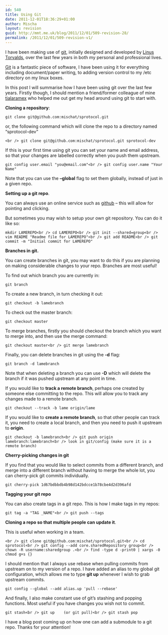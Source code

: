 ```yaml
---
id: 540
title: Using Git
date: 2011-12-01T18:36:29+01:00
author: Mischa
layout: revision
guid: http://mmt.me.uk/blog/2011/12/01/509-revision-28/
permalink: /2011/12/01/509-revision-v1/
---
```

I have been making use of [git](http://git-scm.com/ "Git - Fast Version Control System"), initially designed and developed by [Linus Torvalds](https://en.wikipedia.org/wiki/Linus_Torvalds), over the last few years in both my personal and professional lives. 

[Git](https://en.wikipedia.org/wiki/Git_%28software%29) is a fantastic piece of software, I have been using it for everything including document/paper writing, to adding version control to my /etc directory on my linux boxes. 

In this post I will summarise how I have been using git over the last few years. Firstly though, I should mention a friend/former colleague of mine [tialaramex](https://github.com/tialaramex) who helped me out get my head around using git to start with. 

**Cloning a repository**: 

`git clone git@github.com:mischat/sprotocol.git`

or, the following command which will clone the repo to a directory named &#8220;sprotocol-dev&#8221;

`<br />
git clone git@github.com:mischat/sprotocol.git sprotocol-dev`

If this is your first time using git you can set your name and email address, so that your changes are labelled correctly when you push them upstream. 

`git config user.email "you@email.com"<br />
git config user.name "Your Name"`

Note that you can use the **&#8211;global** flag to set them globally, instead of just in a given repo.

**Setting up a git repo**.

You can always use an online service such as [github](http://github.com "Github") &#8211; this will allow for pointing and clicking. 

But sometimes you may wish to setup your own git repository. You can do it like so: 

`mkdir LAMEREPO<br />
cd LAMEREPO<br />
git init --shared=group<br />
vim README "Readme file for LAMEREPO"<br />
git add README<br />
git commit -m "Initial commit for LAMEREPO"`

**Branches in git.** 

You can create branches in git, you may want to do this if you are planning on making considerable changes to your repo. Branches are most useful! 

To find out which branch you are currently in: 

`git branch`

To create a new branch, in turn checking it out: 

`git checkout -b lamebranch`

To check out the master branch:

`git checkout master` 

To merge branches, firstly you should checkout the branch which you want to merge into, and then use the merge command: 

`git checkout master<br />
git merge lamebranch`

Finally, you can delete branches in git using the **-d** flag: 

`git branch -d lamebranch`

Note that when deleting a branch you can use **-D** which will delete the branch if it was pushed upstream at any point in time. 

If you would like to **track a remote branch**, perhaps one created by someone else committing to the repo. This will allow you to track any changes made to a remote branch. 

`git checkout --track -b lame origin/lame`

If you would like to **create a remote branch**, so that other people can track it, you need to create a local branch, and then you need to push it upstream to **origin**.

`git checkout -b lamebranch<br />
git push origin lamebranch:lamebranch<br />
look in git/config (make sure it is a remote branch)`

**Cherry-picking changes in git**

If you find that you would like to select commits from a different branch, and merge into a different branch without having to merge the whole lot, you can cherry-pick git commits individually. 

`git cherry-pick 1d67bdbbdb4b98d142bdcce1b78cbe4d2d396afd`

**Tagging your git repo**

You can also create tags in a git repo. This is how I make tags in my repos: 

`git tag -a "TAG _NAME"<br />
git push --tags`

**Cloning a repo so that multiple people can update it**.

This is useful when working in a team. 

`<br />
git clone git@github.com:mischat/sprotocol.git<br />
cd sprotocol<br />
git config --add core.sharedRepository group<br />
chown -R username:sharedgroup .<br />
find -type d -print0 | xargs -0 chmod g+s {}`

I should mention that I always use rebase when pulling commits from upstream on to my version of a repo. I have added an alias to my global git configuration, which allows me to type **git up** whenever I wish to grab upstream commits. 

`git config --global --add alias.up 'pull --rebase'`

And finally, I also make constant use of git&#8217;s stashing and popping functions. Most useful if you have changes you wish not to commit.

`git stash<br />
git up    (or git pull)<br />
git stash pop`

I have a blog post coming up on how one can add a submodule to a git repo. Thanks for your attention!